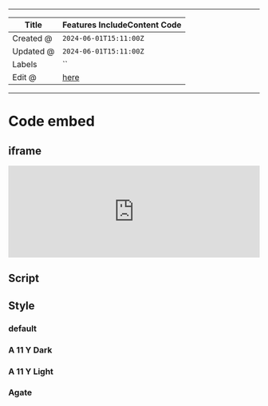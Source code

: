 -----

| Title     | Features IncludeContent Code                        |
| --------- | --------------------------------------------------- |
| Created @ | `2024-06-01T15:11:00Z`                              |
| Updated @ | `2024-06-01T15:11:00Z`                              |
| Labels    | \`\`                                                |
| Edit @    | [here](https://github.com/junxnone/twiki/issues/37) |

-----

# Code embed

## iframe

<iframe frameborder="0" scrolling="no" style="width:100%; height:184px;" allow="clipboard-write" src="https://emgithub.com/iframe.html?target=https%3A%2F%2Fgithub.com%2Fjunxnone%2F01%2Fblob%2F48f605713d011e006e69cfa2fc6a1a10f8bcaf53%2Fdocs%2Fcode%2F0001.cpp%23L25-L29&style=default&type=code&showBorder=on&showLineNumbers=on&showFileMeta=on&showFullPath=on&showCopy=on"></iframe>

## Script

## Style

### default

<script src="https://emgithub.com/embed-v2.js?target=https%3A%2F%2Fgithub.com%2Fjunxnone%2F01%2Fblob%2F48f605713d011e006e69cfa2fc6a1a10f8bcaf53%2Fdocs%2Fcode%2F0001.cpp%23L25-L29&style=default&type=code&showBorder=on&showLineNumbers=on&showFileMeta=on&showFullPath=on&showCopy=on"></script>

### A 11 Y Dark

<script src="https://emgithub.com/embed-v2.js?target=https%3A%2F%2Fgithub.com%2Fjunxnone%2F01%2Fblob%2F48f605713d011e006e69cfa2fc6a1a10f8bcaf53%2Fdocs%2Fcode%2F0001.cpp%23L25-L29&style=a11y-dark&type=code&showBorder=on&showLineNumbers=on&showFileMeta=on&showFullPath=on&showCopy=on"></script>

### A 11 Y Light

<script src="https://emgithub.com/embed-v2.js?target=https%3A%2F%2Fgithub.com%2Fjunxnone%2F01%2Fblob%2F48f605713d011e006e69cfa2fc6a1a10f8bcaf53%2Fdocs%2Fcode%2F0001.cpp%23L25-L29&style=a11y-light&type=code&showBorder=on&showLineNumbers=on&showFileMeta=on&showFullPath=on&showCopy=on"></script>

### Agate

<script src="https://emgithub.com/embed-v2.js?target=https%3A%2F%2Fgithub.com%2Fjunxnone%2F01%2Fblob%2F48f605713d011e006e69cfa2fc6a1a10f8bcaf53%2Fdocs%2Fcode%2F0001.cpp%23L25-L29&style=agate&type=code&showBorder=on&showLineNumbers=on&showFileMeta=on&showFullPath=on&showCopy=on"></script>
